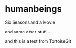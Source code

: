 humanbeings
===========

Six Seasons and a Movie

and some other stuff...

and this is a test from TortoiseGit

